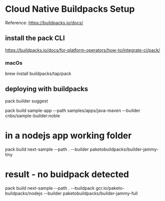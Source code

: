 # Cloud Native Buildpacks Setup

Reference:  https://buildpacks.io/docs/

## install the pack CLI
https://buildpacks.io/docs/for-platform-operators/how-to/integrate-ci/pack/

### macOs
brew install buildpacks/tap/pack

## deploying with buildpacks
pack builder suggest

pack build sample-app --path samples/apps/java-maven --builder cnbs/sample-builder:noble

# in a nodejs app working folder
pack build next-sample --path .  --builder paketobuildpacks/builder-jammy-tiny    
# result - no buidpack detected

pack build next-sample --path . --buildpack gcr.io/paketo-buildpacks/nodejs --builder paketobuildpacks/builder-jammy-full 